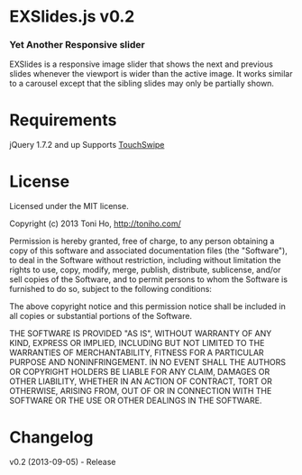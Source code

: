 # EXSlides.js v0.2
### Yet Another Responsive slider

EXSlides is a responsive image slider that shows the next and previous slides whenever the viewport is wider than the active image. It works similar to a carousel except that the sibling slides may only be partially shown.


Requirements
======
jQuery 1.7.2 and up
Supports [TouchSwipe](http://labs.rampinteractive.co.uk/touchSwipe/demos/)


License
======

Licensed under the MIT license.

Copyright (c) 2013 Toni Ho, http://toniho.com/

Permission is hereby granted, free of charge, to any person obtaining a copy of this software and associated documentation files (the "Software"), to deal in the Software without restriction, including without limitation the rights to use, copy, modify, merge, publish, distribute, sublicense, and/or sell copies of the Software, and to permit persons to whom the Software is furnished to do so, subject to the following conditions:

The above copyright notice and this permission notice shall be included in all copies or substantial portions of the Software.

THE SOFTWARE IS PROVIDED "AS IS", WITHOUT WARRANTY OF ANY KIND, EXPRESS OR IMPLIED, INCLUDING BUT NOT LIMITED TO THE WARRANTIES OF MERCHANTABILITY, FITNESS FOR A PARTICULAR PURPOSE AND NONINFRINGEMENT. IN NO EVENT SHALL THE AUTHORS OR COPYRIGHT HOLDERS BE LIABLE FOR ANY CLAIM, DAMAGES OR OTHER LIABILITY, WHETHER IN AN ACTION OF CONTRACT, TORT OR OTHERWISE, ARISING FROM, OUT OF OR IN CONNECTION WITH THE SOFTWARE OR THE USE OR OTHER DEALINGS IN THE SOFTWARE.



Changelog
======

v0.2 (2013-09-05) - Release
